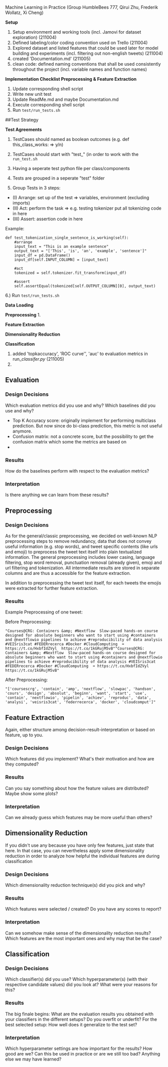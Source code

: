 Machine Learning in Practice (Group HumbleBees 777, Qirui Zhu, Frederik Wollatz, Xi Cheng)

**Setup**
1. Setup environment and working tools (incl. Jamovi for dataset exploration) (211004)
2. Defined labeling/color coding convention used on Trello (211004)
3. Explored dataset and listed features that could be used later for model building and experiments (incl. filtering out non-english tweets) (211004)
4. created 'Documentation.md' (211005)
5. clean code: defined naming conventions that shall be used consistently throughout the project (incl. variable names and function names)

**Implementation Checklist Preprocessing & Feature Extraction**
1. Update corresponding shell script
2. Write new unit test
3. Update ReadMe.md and maybe Documentation.md
4. Execute corresponding shell script
5. Run `test/run_tests.sh`

##Test Strategy

**Test Agreements**

1. TestCases should named as boolean outcomes (e.g. def this_class_works: => y/n)

2. TestCases should start with "test_" (in order to work with the `run_test.sh`

3. Having a seperate test python file per class/components

4. Tests are grouped in a seperate "test" folder

5. Group Tests in 3 steps:
  - (I) Arrange: set up of the test => variables, environment (excluding imports)
  - (II) Act: perform the task => e.g. testing tokenizer put all tokenizing code in here
  - (III) Assert: assertion code in here
	
    
Example:

```
def test_tokenization_single_sentence_is_working(self):
    #arrange
    input_text = "This is an example sentence"
    output_text = "['This', 'is', 'an', 'example', 'sentence']"
    input_df = pd.DataFrame()
    input_df[self.INPUT_COLUMN] = [input_text]

    #act
    tokenized = self.tokenizer.fit_transform(input_df)

    #assert
    self.assertEqual(tokenized[self.OUTPUT_COLUMN][0], output_text)
```
    
6.) Run `test/run_tests.sh`

**Data Loading**

**Preprocessing**
1. 

**Feature Extraction**

**Dimensionality Reduction**

**Classification**
1. added 'topkaccuracy', 'ROC curve'', 'auc' to evaluation metrics in run_*classifer.py* (211005)
2.

## Evaluation

### Design Decisions

Which evaluation metrics did you use and why? 
Which baselines did you use and why?

- Top K Accuracy score: originally implement for performing multiclass prediction. But now since do bi-class prediction, this metric is not useful anymore.
- Confusion matrix: not a concrete score, but the possibility to get the confusion matrix which some the metrics are based on
- 


### Results

How do the baselines perform with respect to the evaluation metrics?

### Interpretation

Is there anything we can learn from these results?

## Preprocessing

### Design Decisions

As for the general/classic preprocessing, we decided on well-known NLP preprocessing steps to remove redundancy, 
data that does not convey useful information (e.g. stop words), and tweet specific contents (like urls and emoji) to
preprocess the tweet text itself into plain textualized information. The general preprocessing includes lower casing, 
language filtering, stop word removal, punctuation removal (already given), emoji and url filtering and tokenization.
All intermediate results are stored in separate columns and are thus a accessible for the feature extraction. 

In addition to preprocessing the tweet text itself, for each tweets the emojis were extracted for further
feature extraction.

### Results

Example Preprocessing of one tweet:

Before Preprocessing:

`"Courses@CRG: Containers &amp; #Nextflow  Slow-paced hands-on course designed for absolute beginners who want to start using #containers and @nextflowio pipelines to achieve #reproducibility of data analysis #VEISris3cat #FEDERrecerca #Docker #CloudComputing  ➡️ https://t.co/HxbfIdZVyl  https://t.co/1kGRujM5vB""Courses@CRG: Containers &amp; #Nextflow  Slow-paced hands-on course designed for absolute beginners who want to start using #containers and @nextflowio pipelines to achieve #reproducibility of data analysis #VEISris3cat #FEDERrecerca #Docker #CloudComputing  ➡️ https://t.co/HxbfIdZVyl  https://t.co/1kGRujM5vB"`

After Preprocessing:

`"['coursescrg', 'contain', 'amp', 'nextflow', 'slowpac', 'handson', 'cours', 'design', 'absolut', 'beginn', 'want', 'start', 'use', 'contain', 'nextflowio', 'pipelin', 'achiev', 'reproduc', 'data', 'analysi', 'veisris3cat', 'federrecerca', 'docker', 'cloudcomput']"`


## Feature Extraction

Again, either structure among decision-result-interpretation or based on feature,
up to you.

### Design Decisions

Which features did you implement? What's their motivation and how are they computed?

### Results

Can you say something about how the feature values are distributed? Maybe show some plots?

### Interpretation

Can we already guess which features may be more useful than others?

## Dimensionality Reduction

If you didn't use any because you have only few features, just state that here.
In that case, you can nevertheless apply some dimensionality reduction in order
to analyze how helpful the individual features are during classification

### Design Decisions

Which dimensionality reduction technique(s) did you pick and why?

### Results

Which features were selected / created? Do you have any scores to report?

### Interpretation

Can we somehow make sense of the dimensionality reduction results?
Which features are the most important ones and why may that be the case?

## Classification

### Design Decisions

Which classifier(s) did you use? Which hyperparameter(s) (with their respective
candidate values) did you look at? What were your reasons for this?

### Results

The big finale begins: What are the evaluation results you obtained with your
classifiers in the different setups? Do you overfit or underfit? For the best
selected setup: How well does it generalize to the test set?

### Interpretation

Which hyperparameter settings are how important for the results?
How good are we? Can this be used in practice or are we still too bad?
Anything else we may have learned?
